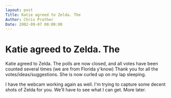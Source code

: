 ```yaml
---
layout: post
Title: Katie agreed to Zelda. The  
Author: Chris Prather
Date: 2002-09-07 00:00:00
---
```


# Katie agreed to Zelda. The
Katie agreed to Zelda. The polls are now closed,
and all votes have been counted several times (we
are from Florida y'know) Thank you for all the
votes/ideas/suggestions. She is now curled up on my
lap sleeping.

I have the webcam working again as well. I'm trying
to capture some decent shots of Zelda for you.
We'll have to see what I can get.
More later.
